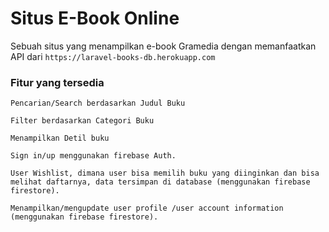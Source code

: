 # Situs E-Book Online

Sebuah situs yang menampilkan e-book Gramedia dengan memanfaatkan API dari `https://laravel-books-db.herokuapp.com`

### Fitur yang tersedia

`Pencarian/Search berdasarkan Judul Buku`

`Filter berdasarkan Categori Buku`

`Menampilkan Detil buku`

`Sign in/up menggunakan firebase Auth.`

`User Wishlist, dimana user bisa memilih buku yang diinginkan dan bisa melihat daftarnya, data tersimpan di database (menggunakan firebase firestore).`

`Menampilkan/mengupdate user profile /user account information (menggunakan firebase firestore).`
